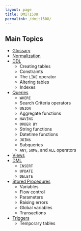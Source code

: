 ```yaml
---
layout: page
title: DMIT1508
permalink: /dmit1508/
---
```


## Main Topics

- [Glossary](./glossary)
- [Normalization](./normalization)
- [DDL](./DDL)
  - Creating tables
  - Constraints
  - The `LIKE` operator
  - Altering tables
  - Indexes
- [Queries](./queries)
  - `WHERE`
  - Search Criteria operators
  - `UNION`
  - Aggregate functions
  - `HAVING`
  - `ORDER BY`
  - String functions
  - Datetime functions
  - `JOIN`s
  - Subqueries
  - `ANY`, `SOME`, and `ALL` operators
- [Views](./views)
- [DML](./DML)
  - `INSERT`
  - `UPDATE`
  - `DELETE`
- [Stored Procedures](./storedprocedures)
  - Variables
  - Flow control
  - Parameters
  - Raising errors
  - Global variables
  - Transactions
- [Triggers](./triggers)
  - Temporary tables


